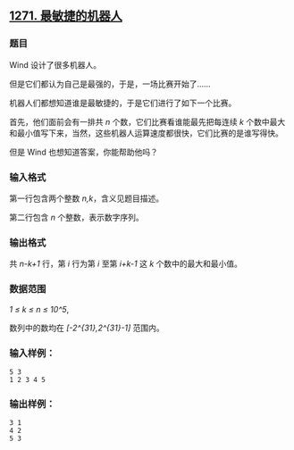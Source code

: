 ## [1271. 最敏捷的机器人](https://www.acwing.com/problem/content/1273/)

### 题目

Wind 设计了很多机器人。

但是它们都认为自己是最强的，于是，一场比赛开始了……

机器人们都想知道谁是最敏捷的，于是它们进行了如下一个比赛。

首先，他们面前会有一排共 *n* 个数，它们比赛看谁能最先把每连续 *k* 个数中最大和最小值写下来，当然，这些机器人运算速度都很快，它们比赛的是谁写得快。

但是 Wind 也想知道答案，你能帮助他吗？

### 输入格式

第一行包含两个整数 *n,k*，含义见题目描述。

第二行包含 *n* 个整数，表示数字序列。

### 输出格式

共 *n-k+1* 行，第 *i* 行为第 *i* 至第 *i+k-1* 这 *k* 个数中的最大和最小值。

### 数据范围

*1 ≤ k ≤ n ≤ 10^5*,

数列中的数均在 *[-2^{31},2^{31}-1]* 范围内。

### 输入样例：

```
5 3
1 2 3 4 5
```

### 输出样例：

```
3 1
4 2
5 3
```
